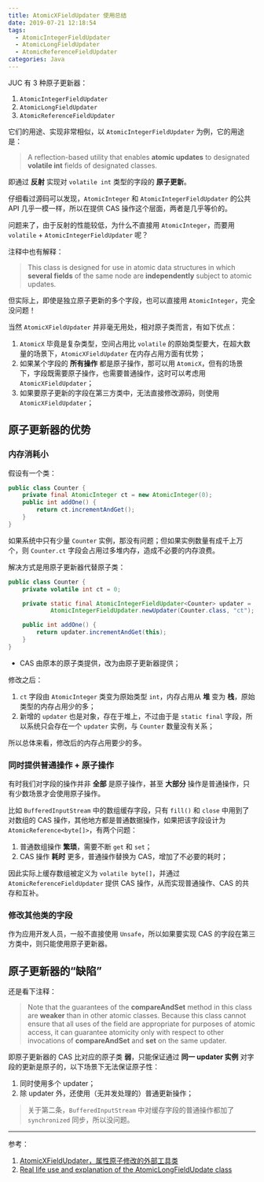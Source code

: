 ```yaml
---
title: AtomicXFieldUpdater 使用总结
date: 2019-07-21 12:18:54
tags:
  - AtomicIntegerFieldUpdater
  - AtomicLongFieldUpdater
  - AtomicReferenceFieldUpdater
categories: Java
---
```


JUC 有 3 种原子更新器：

1. `AtomicIntegerFieldUpdater`
2. `AtomicLongFieldUpdater`
3. `AtomicReferenceFieldUpdater`

它们的用途、实现非常相似，以 `AtomicIntegerFieldUpdater` 为例，它的用途是：

>A reflection-based utility that enables **atomic updates** to designated 
**volatile int** fields of designated classes.

即通过 **反射** 实现对 `volatile int` 类型的字段的 **原子更新**。

<!-- more -->

仔细看过源码可以发现，`AtomicInteger` 和 `AtomicIntegerFieldUpdater` 的公共 API 几乎一模一样，所以在提供 CAS 操作这个层面，两者是几乎等价的。

问题来了，由于反射的性能较低，为什么不直接用 `AtomicInteger`，而要用 `volatile` + `AtomicIntegerFieldUpdater` 呢？

注释中也有解释：

>This class is designed for use in atomic data structures in which **several fields** of the same node are **independently** subject to atomic updates.

但实际上，即使是独立原子更新的多个字段，也可以直接用 `AtomicInteger`，完全没问题！

当然 `AtomicXFieldUpdater` 并非毫无用处，相对原子类而言，有如下优点：

1. `AtomicX` 毕竟是复杂类型，空间占用比 `volatile` 的原始类型要大，在超大数量的场景下，`AtomicXFieldUpdater` 在内存占用方面有优势；
2. 如果某个字段的 **所有操作** 都是原子操作，那可以用 `AtomicX`，但有的场景下，字段既需要原子操作，也需要普通操作，这时可以考虑用 `AtomicXFieldUpdater`；
3. 如果要原子更新的字段在第三方类中，无法直接修改源码，则使用 `AtomicXFieldUpdater`；

## 原子更新器的优势

### 内存消耗小

假设有一个类：

```Java
public class Counter {
    private final AtomicInteger ct = new AtomicInteger(0);
    public int addOne() {
        return ct.incrementAndGet();
    }
}
```

如果系统中只有少量 `Counter` 实例，那没有问题；但如果实例数量有成千上万个，则 `Counter.ct` 字段会占用过多堆内存，造成不必要的内存浪费。

解决方式是用原子更新器代替原子类：

```Java
public class Counter {
    private volatile int ct = 0;

    private static final AtomicIntegerFieldUpdater<Counter> updater =
            AtomicIntegerFieldUpdater.newUpdater(Counter.class, "ct");

    public int addOne() {
        return updater.incrementAndGet(this);
    }
}
```

* CAS 由原本的原子类提供，改为由原子更新器提供；

修改之后：

1. `ct` 字段由 `AtomicInteger` 类变为原始类型 `int`，内存占用从 **堆** 变为 **栈**，原始类型的内存占用少的多；
2. 新增的 `updater` 也是对象，存在于堆上，不过由于是 `static final` 字段，所以系统只会存在一个 `updater` 实例，与 `Counter` 数量没有关系；

所以总体来看，修改后的内存占用要少的多。

### 同时提供普通操作 + 原子操作

有时我们对字段的操作并非 **全部** 是原子操作，甚至 **大部分** 操作是普通操作，只有少数场景才会使用原子操作。

比如 `BufferedInputStream` 中的数组缓存字段，只有 `fill()` 和 `close` 中用到了对数组的 CAS 操作，其他地方都是普通数据操作，如果把该字段设计为 `AtomicReference<byte[]>`，有两个问题：

1. 普通数组操作 **繁琐**，需要不断 `get` 和 `set`；
2. CAS 操作 **耗时** 更多，普通操作替换为 CAS，增加了不必要的耗时；

因此实际上缓存数组被定义为 `volatile byte[]`，并通过 `AtomicReferenceFieldUpdater` 提供 CAS 操作，从而实现普通操作、CAS 的共存和互补。

### 修改其他类的字段

作为应用开发人员，一般不直接使用 `Unsafe`，所以如果要实现 CAS 的字段在第三方类中，则只能使用原子更新器。

## 原子更新器的“缺陷”

还是看下注释：

>Note that the guarantees of the **compareAndSet** method in this class are **weaker** than in other atomic classes. Because this class cannot ensure that all uses of the field are appropriate for purposes of atomic access, it can guarantee atomicity only with respect to other invocations of **compareAndSet** and **set** on the same updater.

即原子更新器的 CAS 比对应的原子类 **弱**，只能保证通过 **同一 updater 实例** 对字段的更新是原子的，以下场景下无法保证原子性：

1. 同时使用多个 updater；
2. 除 updater 外，还使用（无并发处理的）普通更新操作；

>关于第二条，`BufferedInputStream` 中对缓存字段的普通操作都加了 `synchronized` 同步，所以没问题。

---

参考：

1. [AtomicXFieldUpdater，属性原子修改的外部工具类](http://www.wangjialong.cc/2018/01/18/atomicXFieldHelper/)
2. [Real life use and explanation of the AtomicLongFieldUpdate class](https://stackoverflow.com/questions/17239568/real-life-use-and-explanation-of-the-atomiclongfieldupdate-class)
